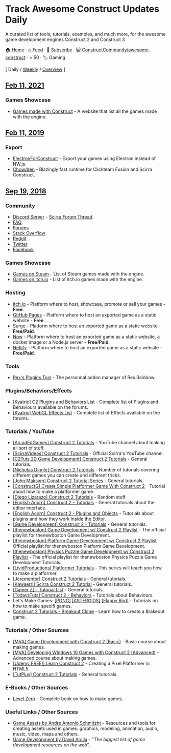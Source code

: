 # Track Awesome Construct Updates Daily

A curated list of tools, tutorials, examples, and much more, for the awesome game development engines Construct 2 and Construct 3

[🏠 Home](/README.md) · [🔥 Feed](https://test.trackawesomelist.com/ConstructCommunity/awesome-construct/feed.xml) · [📮 Subscribe](https://trackawesomelist.us17.list-manage.com/subscribe?u=d2f0117aa829c83a63ec63c2f&id=36a103854c) · [😺 ConstructCommunity/awesome-construct](https://github.com/ConstructCommunity/awesome-construct/blob/master/README.md) · ⭐ 50 · 🏷️ Gaming

[ Daily / [Weekly](/content/ConstructCommunity/awesome-construct/week/README.md) / [Overview](/content/ConstructCommunity/awesome-construct/readme/README.md) ]



## [Feb 11, 2021](/content/2021/02/11/README.md)

### Games Showcase

*   [Games made with Construct](https://www.madewithconstruct.com/) - A website that list all the games made with the engine.

## [Feb 11, 2019](/content/2019/02/11/README.md)

### Export

*   [ElectronForConstruct](https://electronforconstruct.armaldio.xyz) - Export your games using Electron instead of NW\.js.
*   [Chowdren](http://mp2.dk/chowdren/) - Blazingly fast runtime for Clickteam Fusion and Scirra Construct.

## [Sep 19, 2018](/content/2018/09/19/README.md)

### Community

*   [Discord Server](https://discord.gg/8RJBHbX) - [Scirra Forum Thread](https://www.construct.net/forum/construct-2/general-discussion-17/there-is-a-construct-2-discord-117214).
*   [FAQ](https://www.construct.net/forum/construct-2/how-do-i-18/how-do-i-frequently-asked-ques-41236)
*   [Forums](https://www.construct.net/forum)
*   [Stack Overflow](http://stackoverflow.com/questions/tagged/construct-2)
*   [Reddit](https://www.reddit.com/r/construct/)
*   [Twitter](https://twitter.com/constructteam)
*   [Facebook](https://www.facebook.com/ConstructTeam/)

### Games Showcase

*   [Games on Steam](http://steamcommunity.com/sharedfiles/filedetails/?id=103535227) - List of Steam games made with the engine.
*   [Games on itch.io](https://itch.io/games/tag-construct-2) - List of itch.io games made with the engine.

### Hosting

*   [itch.io](http://www.itch.io) - Platform where to host, showcase, promote or sell your games - **Free**.
*   [GitHub Pages](http://pages.github.com) - Platform where to host an exported game as a static website - **Free**.
*   [Surge](https://surge.sh/) - Platform where to host an exported game as a static website - **Free/Paid**.
*   [Now](https://zeit.co/now) - Platform where to host an exported game as a static website, a docker image or a Node.js server - **Free/Paid**.
*   [Netlify](https://www.netlify.com/) - Platform where to host an exported game as a static website - **Free/Paid**.

### Tools

*   [Rex's Plugins Tool](https://rexrainbow.github.io/C2RexDoc/c2rexplugins.weebly.com/index.html) - The personnal addon manager of Rex.Rainbow.

### Plugins/Behaviors/Effects

*   [\[Kyatric\] C2 Plugins and Behaviors List](https://www.construct.net/forum/extending-construct-2/addons-29/c2-plugins-and-behaviors-list-42712) - Complete list of Plugins and Behaviours available on the forums.
*   [\[Kyatric\] WebGL Effects List](https://www.construct.net/forum/extending-construct-2/effects-31/webgl-effects-list-51897) - Complete list of Effects available on the forums.

### Tutorials / YouTube

*   [\[ArcadEdGames\] Construct 2 Tutorials](https://www.youtube.com/playlist?list=PLmyh0_jcCzcoPTgHkm4CJSw_sdK5lPSb_) - YouTube channel about making all sort of stuff.
*   [\[ScirraVideos\] Construct 2 Tutorials](https://www.youtube.com/user/ScirraVideos/playlists) - Official Scirra's YouTube channel.
*   [\[C2Tuts 2D Game Development\] Construct 2 Tutorials](https://www.youtube.com/playlist?list=PLGdBDrsyOPm9XGiq1w_8DvbEQbHmkn7fx) - General tutorials.
*   [\[Nicholas Dingle\] Construct 2 Tutorials](https://www.youtube.com/playlist?list=PLsJBMeqEdtggBJBiuX8bnF10ewHjdE20e) - Number of tutorials covering different games you can create and different tricks.
*   [\[John Maksym\] Construct 2 Tutorial Series](https://www.youtube.com/playlist?list=PLq6aUvz66jtfnuyOKnPXO5dZly6CB8naA) - General tutorials.
*   [\[ConstructG\] Create Simple Platformer Game With Construct 2](https://www.youtube.com/playlist?list=PLxwakQrJudt_NQlMp6oVuBdB-WIDKgoQ3) - Tutorial about how to make a platformer game.
*   [\[Diego Lizarazo\] Construct 2 Tutorials](https://www.youtube.com/user/kanedarkon/videos?view=0\&flow=grid\&sort=da) - Random stuff.
*   [\[English Acorn\] Construct 2 - Tutorials](https://www.youtube.com/playlist?list=PLusL6SZZRaWr4zqm6GrQHmOuShwtypRJ5) - General tutorials about the editor interface.
*   [\[English Acorn\] Construct 2 - Plugins and Objects](https://www.youtube.com/playlist?list=PLusL6SZZRaWqP6UmVPs9Ml8BRo2t-wvnT) - Tutorials about plugins and how they work inside the Editor.
*   [\[Game Development\] Construct 2 - Tutorials](https://www.youtube.com/channel/UCCR955dujboBxEN2VJlZwJw/playlists) - General tutorials.
*   [\[thenewboston\] Game Development w/ Construct 2 Playlist](https://www.youtube.com/playlist?list=PL6gx4Cwl9DGAfHxsK6bji7trLS-N0nKF-) - The official playlist for thenewboston Game Development.
*   [\[thenewboston\] Platform Game Development w/ Construct 2 Playlist](https://www.youtube.com/playlist?list=PL6gx4Cwl9DGAp287UuTE0-K7Ty-b8rGAX) - Official playlist for thenewboston Platform Game Development.
*   [\[thenewboston\] Physics Puzzle Game Development w/ Construct 2 Playlist](https://www.youtube.com/playlist?list=PL6gx4Cwl9DGDexNbWi0uPBP6buduUZO3Q) - The official playlist for thenewboston Physics Puzzle Game Development Tutorials.
*   [\[LividProductions\] Platformer Tutorials](https://www.youtube.com/playlist?list=PLz66pfeeD4TcPN9kO7JlqiITpgi_WWgn7) - This series will teach you how to make a platformer.
*   [\[Jerementor\] Construct 2 Tutorials](https://www.youtube.com/channel/UCQkYeiHm9URZsa7nugUg1lw/playlists) - General tutorials.
*   [\[Kawaerri\] Scirra Construct 2 Tutorial](https://www.youtube.com/playlist?list=PLdn9X5UVD8H1dEcWVjYU9E5fbpPGjZnQv) - General tutorials.
*   [\[Gamer Z\] - Tutorial List](https://www.youtube.com/channel/UCXIcG5r9W_Iw6dui35g9oLQ/playlists) - General tutorials.
*   [\[TodaysTuts\] Construct 2 - Behaviors](https://www.youtube.com/playlist?list=PLO3K3VFvlU6B1InGyrx7Iz7w_MDizWlXK) - Tutorials about Behaviours.
*   Let's Make Games: [\[PONG\]](https://www.youtube.com/watch?v=cvItNHEMB80) [\[ASTEROIDS\]](https://www.youtube.com/watch?v=nYULTk2BpKY) [\[Flappy Bird\]](https://www.youtube.com/watch?v=eBccn1qMB_U) - Tutorials on how to make specifi games.
*   [Construct 2 Tutorials - Breakout Clone](https://www.youtube.com/playlist?list=PL59F92017DA9887DB) - Learn how to create a Brakeout game.

### Tutorials / Other Sources

*   [\[MVA\] Game Development with Construct 2 (Basic)](https://mva.microsoft.com/en-US/training-courses/game-development-with-construct-2-8355) - Basic course about making games.
*   [\[MVA\] Developing Windows 10 Games with Construct 2 (Advanced)](https://mva.microsoft.com/en-US/training-courses/developing-windows-10-games-with-construct-2-16335) - Advanced course about making games.
*   [\[Udemy FREE!\] Learn Construct 2](https://www.udemy.com/learn-construct-2-creating-a-pixel-platformer-in-html5/) - Creating a Pixel Platformer in HTML5.
*   [\[TutPlus\] Construct 2 Tutorials](https://gamedevelopment.tutsplus.com/categories/construct-2) - General tutorials.

### E-Books / Other Sources

*   [Level Zero](https://www.construct.net/blogs/construct-official-blog-1/level-zero-free-construct-2-book-853) - Complete book on how to make games.

### Useful Links / Other Sources

*   [Game Assets by Andre Antonio Schmitzht](https://game-assets.zeef.com/andre.antonio.schmitz) - Resources and tools for creating assets used in games: graphics, modeling, animation, audio, music, video, maps and others.
*   [Game Development by David Arcila](https://game-development.zeef.com/david.arcila) - "*The biggest list of game development resources on the web*".